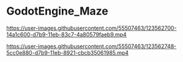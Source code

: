 # GodotEngine_Maze

https://user-images.githubusercontent.com/55507463/123562700-14a1c600-d7b9-11eb-83c7-4a80579faeb9.mp4



https://user-images.githubusercontent.com/55507463/123562748-5cc0e880-d7b9-11eb-8921-cbcb35061985.mp4



